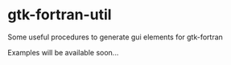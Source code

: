 # gtk-fortran-util
Some useful procedures to generate gui elements for gtk-fortran

Examples will be available soon...
